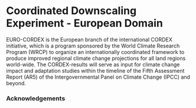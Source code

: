 # Coordinated Downscaling Experiment - European Domain

EURO-CORDEX is the European branch of the international CORDEX initiative, which is a program sponsored by the World Climate Research Program (WRCP) to organize an internationally coordinated framework to produce improved regional climate change projections for all land regions world-wide. The CORDEX-results will serve as input for climate change impact and adaptation studies within the timeline of the Fifth Assessment Report (AR5) of the Intergovernmental Panel on Climate Change (IPCC) and beyond.


### Acknowledgements
